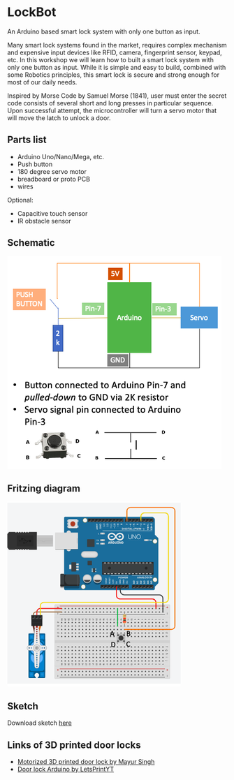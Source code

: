 # LockBot
An Arduino based smart lock system with only one button as input.

Many smart lock systems found in the market, requires complex mechanism and expensive input devices like RFID, camera, fingerprint sensor, keypad, etc. 
In this workshop we will learn how to built a smart lock system with only one button as input. While it is simple and easy to build, combined with some Robotics principles, this smart lock is secure and strong enough for most of our daily needs. 

Inspired by Morse Code by Samuel Morse (1841), user must enter the secret code consists of several short and long presses in particular sequence. Upon successful attempt, the microcontroller will turn a servo motor that will move the latch to unlock a door.

## Parts list
* Arduino Uno/Nano/Mega, etc.
* Push button
* 180 degree servo motor
* breadboard or proto PCB
* wires

Optional:
* Capacitive touch sensor
* IR obstacle sensor

## Schematic
![schematic](https://github.com/judhi/lockbot/blob/master/LockBot-schematic.png)

## Fritzing diagram
![fritzing](https://github.com/judhi/lockbot/blob/master/LockBot-fritzing.png)

## Sketch
Download sketch [here](https://github.com/judhi/lockbot/blob/master/LockBot_Arduino.ino) 

## Links of 3D printed door locks
* [Motorized 3D printed door lock by Mayur Singh](https://www.myminifactory.com/object/3d-print-motorized-door-lock-6905)
* [Door lock Arduino by LetsPrintYT](https://www.thingiverse.com/thing:4565903)
